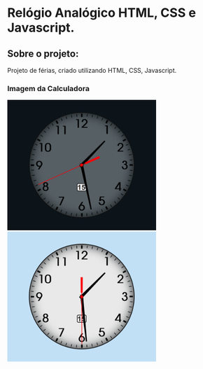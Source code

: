 # Relógio Analógico HTML, CSS e Javascript.

## Sobre o projeto:
Projeto de férias, criado utilizando HTML, CSS, Javascript.


### Imagem da Calculadora
<img src="https://github.com/Everaldo-Martins/Relogio_Analogico/blob/main/Screenshot_1.png" width="340px" alt="Relógio Dark"/>
<img src="https://github.com/Everaldo-Martins/Relogio_Analogico/blob/main/Screenshot_2.png" width="340px" alt="Relógio Light"/>

